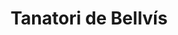 ---
title: "Tanatori de Bellvís"
url: /bellvis/tanatori-de-bellvis/
shop: directores de funerarias
---